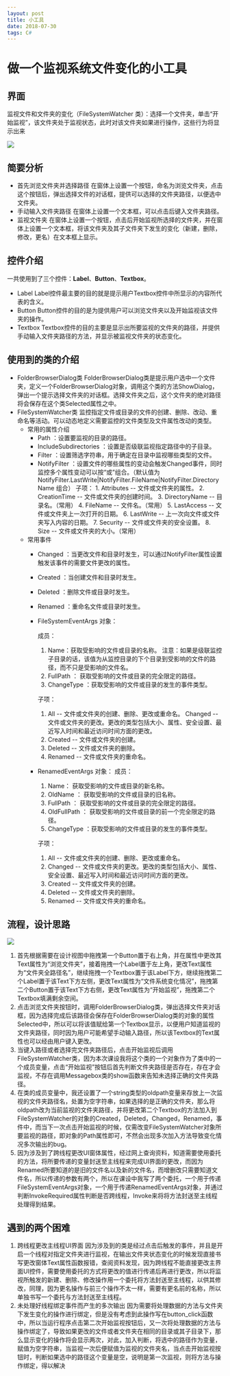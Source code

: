 ```yaml
---
layout: post
title: 小工具
date: 2018-07-30 
tags: C#    
---
```

# 做一个监视系统文件变化的小工具
## 界面
监视文件和文件夹的变化（FileSystemWatcher 类）：选择一个文件夹，单击“开始监视”，该文件夹处于监视状态，此时对该文件夹如果进行操作，这些行为将显示出来

![](/images/C#/1.png)

## 简要分析
* 首先浏览文件夹并选择路径
在窗体上设置一个按钮，命名为浏览文件夹，点击这个按钮后，弹出选择文件的对话框，提供可以选择的文件夹路径，以便选中文件夹。
* 手动输入文件夹路径
在窗体上设置一个文本框，可以点击后键入文件夹路径。
* 监视文件夹
在窗体上设置一个按钮，点击后开始监视所选择的文件夹，并在窗体上设置一个文本框，将该文件夹及其子文件夹下发生的变化（新建，删除，修改，更名）在文本框上显示。

## 控件介绍
一共使用到了三个控件：**Label**、**Button**、**Textbox**。
* Label
Label控件最主要的目的就是提示用户Textbox控件中所显示的内容所代表的含义。
* Button
Button控件的目的是为提供用户可以浏览文件夹以及开始监视该文件夹的操作。
* Textbox
Textbox控件的目的主要是显示出所要监视的文件夹的路径，并提供手动输入文件夹路径的方法，并显示被监视文件夹的状态变化。

## 使用到的类的介绍
* FolderBrowserDialog类
FolderBrowserDialog类是提示用户选中一个文件夹，定义一个FolderBrowserDialog对象，调用这个类的方法ShowDialog，弹出一个提示选择文件夹的对话框。选择文件夹之后，这个文件夹的绝对路径将会保存在这个类Selected属性之中。
* FileSystemWatcher类
监控指定文件或目录的文件的创建、删除、改动、重命名等活动。可以动态地定义需要监控的文件类型及文件属性改动的类型。
  * 常用的属性介绍
    * Path ：设置要监视的目录的路径。
    * IncludeSubdirectories ：设置是否级联监视指定路径中的子目录。
    * Filter ：设置筛选字符串，用于确定在目录中监视哪些类型的文件。
    * NotifyFilter ：设置文件的哪些属性的变动会触发Changed事件，同时监控多个属性变动可以按“或”组合。（默认值为NotifyFilter.LastWrite|NotifyFilter.FileName|NotifyFilter.DirectoryName 组合）
    子项： 
          1. Attributes     --  文件或文件夹的属性。
          2. CreationTime   --  文件或文件夹的创建时间。
          3. DirectoryName  --  目录名。（常用）
          4. FileName       --  文件名。（常用）
          5. LastAccess     --  文件或文件夹上一次打开的日期。
          6. LastWrite      --  上一次向文件或文件夹写入内容的日期。
          7. Security       --  文件或文件夹的安全设置。
          8. Size           --  文件或文件夹的大小。（常用）
  * 常用事件
    * Changed  ：当更改文件和目录时发生，可以通过NotifyFilter属性设置触发该事件的需要文件更改的属性。
    * Created  ：当创建文件和目录时发生。
    * Deleted  ：删除文件或目录时发生。
    * Renamed  ：重命名文件或目录时发生。
    * FileSystemEventArgs 对象：
  
        成员： 
      1. Name：获取受影响的文件或目录的名称。 注意：如果是级联监控子目录的话，该值为从监控目录的下个目录到受影响的文件的路径，而不只是受影响的文件名。
      2. FullPath ： 获取受影响的文件或目录的完全限定的路径。 
      3. ChangeType ：获取受影响的文件或目录的发生的事件类型。

        子项： 
      1.  All  -- 文件或文件夹的创建、删除、更改或重命名。
          Changed  -- 文件或文件夹的更改。更改的类型包括大小、属性、安全设置、最近写入时间和最近访问时间方面的更改。
      2. Created  -- 文件或文件夹的创建。
      3. Deleted  --  文件或文件夹的删除。
      4. Renamed  --  文件或文件夹的重命名。

    * RenamedEventArgs 对象：
       成员： 
       1. Name：           获取受影响的文件或目录的新名称。
       2. OldName ：    获取受影响的文件或目录的旧名称。
       3. FullPath ：      获取受影响的文件或目录的完全限定的路径。
       4. OldFullPath ： 获取受影响的文件或目录的前一个完全限定的路径。
       5. ChangeType ：获取受影响的文件或目录的发生的事件类型。

       子项： 
       1. All      -- 文件或文件夹的创建、删除、更改或重命名。
       2. Changed  -- 文件或文件夹的更改。更改的类型包括大小、属性、安全设置、最近写入时间和最近访问时间方面的更改。
       3. Created  -- 文件或文件夹的创建。
       4. Deleted  --  文件或文件夹的删除。
       5. Renamed  --  文件或文件夹的重命名。

## 流程，设计思路

![](/images/C#/2.png)

1. 首先根据需要在设计视图中拖拽第一个Button置于右上角，并在属性中更改其Text属性为“浏览文件夹”，接着拖拽一个Label置于左上角，更改Text属性为“文件夹全路径名”，继续拖拽一个Textbox置于该Label下方，继续拖拽第二个Label置于该Text下方左侧，更改Text属性为“文件系统变化情况”，拖拽第二个Button置于该Text下方右侧，更改Text属性为“开始监视”，拖拽第二个Textbox填满剩余空间。
2. 点击浏览文件夹按钮时，调用FolderBrowserDialog类，弹出选择文件夹对话框，因为选择完成后该路径会保存在FolderBrowserDialog类的对象的属性Selected中，所以可以将该值赋给第一个Textbox显示，以便用户知道监视的文件夹路径，同时因为用户可能希望手动输入路径，所以该Textbox的Text属性也可以经由用户键入更改。
3. 当键入路径或者选择完文件夹路径后，点击开始监视后调用FileSystemWatcher类，因为本次课设我将这个类的一个对象作为了类中的一个成员变量，点击“开始监视”按钮后首先判断文件夹路径是否存在，存在才会监视，不存在调用Messagebox类的show函数来告知未选择正确的文件夹路径。
4. 在类的成员变量中，我还设置了一个string类型的oldpath变量来存放上一次监视的文件夹路径名，处置为空字符串，如果选择的是正确的文件夹，那么将oldpath改为当前监视的文件夹路径，并将更改第二个Textbox的方法加入到FileSystemWatcher的对象的Created，Deleted，Changed，Renamed，事件中，而当下一次点击开始监视的时候，仅需改变FileSystemWatcher对象所要监视的路径，即对象的Path属性即可，不然会出现多次加入方法导致变化情况多次输出的bug。
5. 因为涉及到了跨线程更改UI窗体属性，经过网上查询资料，知道需要使用委托的方法，将所要传递的变量封送至主线程来完成UI界面的更改，而因为Renamed所要知道的是旧的文件名以及新的文件名，而增删改只需要知道文件名，所以传递的参数有两个，所以在课设中我写了两个委托，一个用于传递FileSystemEventArgs对象，一个用于传递RenamedEventArgs对象，并通过判断InvokeRequired属性判断是否跨线程，Invoke来将将方法封送至主线程处理得到结果。

## 遇到的两个困难
1. 跨线程更改主线程UI界面
因为涉及到的类是经过点击后触发的事件，并且是开启一个线程对指定文件夹进行监视，在输出文件夹状态变化的时候发现直接书写更改窗体Text属性函数报错，查阅资料发现，因为跨线程不能直接更改主界面UI控件，需要使用委托的方式将更改的值进行传递后再进行更改，所以将监视所触发的新建、删除、修改操作用一个委托将方法封送至主线程，以供其修改，同理，因为更名操作与前三个操作不太一样，需要有更名前的名称，所以单独书写一个委托与方法封送至主线程。
2. 未处理好线程绑定事件而产生的多次输出
因为需要将处理数据的方法与文件夹下发生变化的操作进行绑定，但是没有考虑到此操作写在button_click函数中，所以当运行程序点击第二次开始监视按钮后，又一次将处理数据的方法与操作绑定了，导致如果更改的文件或者文件夹在相同的目录或其子目录下，那么显示变化的操作将会显示两次，对此，加入判断，将选中的路径作为变量，赋值为空字符串，当监视一次后便赋值为监视的文件夹名，当点击开始监视按钮时，判断如果选中的路径这个变量是空，说明是第一次监视，则将方法与操作绑定，得以解决





